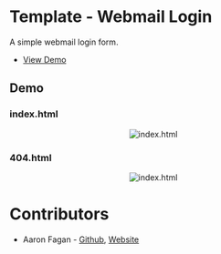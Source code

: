 # Template - Webmail Login
A simple webmail login form.
- [View Demo](https://cdn.aaronfagan.ca/demo/web/webmail-login/)

## Demo

### index.html
<p align="center">
  <img src="https://github.com/aaronfagan/template-webmail-login/blob/master/_demo/index.png?raw=true" alt="index.html"/>
</p>

### 404.html
<p align="center">
  <img src="https://github.com/aaronfagan/template-webmail-login/blob/master/_demo/404.png?raw=true" alt="index.html"/>
</p>

# Contributors
* Aaron Fagan - [Github](https://github.com/aaronfagan), [Website](https://www.aaronfagan.ca/)
